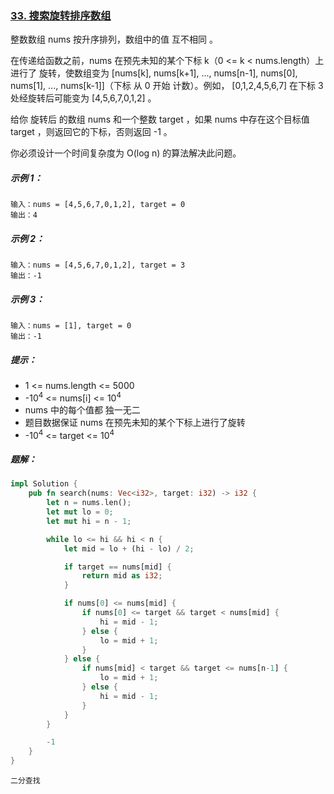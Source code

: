 ### [33. 搜索旋转排序数组](https://leetcode.cn/problems/search-in-rotated-sorted-array/)

整数数组 nums 按升序排列，数组中的值 互不相同 。

在传递给函数之前，nums 在预先未知的某个下标 k（0 <= k < nums.length）上进行了 旋转，使数组变为 [nums[k], nums[k+1], ..., nums[n-1], nums[0], nums[1], ..., nums[k-1]]（下标 从 0 开始 计数）。例如， [0,1,2,4,5,6,7] 在下标 3 处经旋转后可能变为 [4,5,6,7,0,1,2] 。

给你 旋转后 的数组 nums 和一个整数 target ，如果 nums 中存在这个目标值 target ，则返回它的下标，否则返回 -1 。

你必须设计一个时间复杂度为 O(log n) 的算法解决此问题。

##### 示例 1：
```
输入：nums = [4,5,6,7,0,1,2], target = 0
输出：4
```

##### 示例 2：
```
输入：nums = [4,5,6,7,0,1,2], target = 3
输出：-1
```

##### 示例 3：
```
输入：nums = [1], target = 0
输出：-1
```

##### 提示：
- 1 <= nums.length <= 5000
- -10<sup>4</sup> <= nums[i] <= 10<sup>4</sup>
- nums 中的每个值都 独一无二
- 题目数据保证 nums 在预先未知的某个下标上进行了旋转
- -10<sup>4</sup> <= target <= 10<sup>4</sup>

##### 题解：
```rust
impl Solution {
    pub fn search(nums: Vec<i32>, target: i32) -> i32 {
        let n = nums.len();
        let mut lo = 0;
        let mut hi = n - 1;

        while lo <= hi && hi < n {
            let mid = lo + (hi - lo) / 2;

            if target == nums[mid] {
                return mid as i32;
            }

            if nums[0] <= nums[mid] {
                if nums[0] <= target && target < nums[mid] {
                    hi = mid - 1;
                } else {
                    lo = mid + 1;
                }
            } else {
                if nums[mid] < target && target <= nums[n-1] {
                    lo = mid + 1;
                } else {
                    hi = mid - 1;
                }
            }
        }

        -1
    }
}
```

`二分查找`
